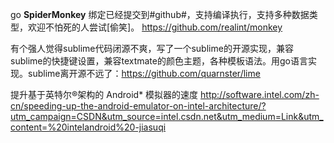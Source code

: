 go **SpiderMonkey** 绑定已经提交到#github#，支持编译执行，支持多种数据类型，欢迎不怕死的人尝试[偷笑]。
https://github.com/realint/monkey

有个强人觉得sublime代码闭源不爽，写了一个sublime的开源实现，兼容sublime的快捷键设置，兼容textmate的颜色主题，各种模板语法。用go语言实现。sublime离开源不远了：https://github.com/quarnster/lime


提升基于英特尔®架构的 Android* 模拟器的速度
http://software.intel.com/zh-cn/speeding-up-the-android-emulator-on-intel-architecture/?utm_campaign=CSDN&utm_source=intel.csdn.net&utm_medium=Link&utm_content=%20intelandroid%20-jiasuqi
